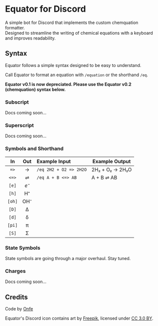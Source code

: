# Equator for Discord
A simple bot for Discord that implements the custom chemquation formatter.  
Designed to streamline the writing of chemical equations with a keyboard and improves readability.

## Syntax
Equator follows a simple syntax designed to be easy to understand.

Call Equator to format an equation with `/equation` or the shorthand `/eq`.

**Equator v0.1 is now depreciated. Please use the Equator v0.2 (chemquation) syntax below.**

### Subscript
Docs coming soon...

### Superscript
Docs coming soon...

### Symbols and Shorthand
  In  |  Out  |  Example Input         | Example Output
:----:|:-----:|:-----------------------|----------------
 `=>` |   →   | `/eq 2H2 + O2 => 2H2O` | 2H₂ + O₂ → 2H₂O
 `<=>`|   ⇌   | `/eq A + B <=> AB`     | A + B ⇌ AB
 `[e]`|  *e⁻* ||
 `[h]`|   H⁺  ||
`[oh]`|  OH⁻  ||
 `[D]`|   Δ   ||
 `[d]`|   δ   ||
`[pi]`|   π   ||
 `[S]`|   Σ   ||

### State Symbols
State symbols are going through a major overhaul. Stay tuned.

### Charges
Docs coming soon...

## Credits
Code by [Onfe](https://www.onfe.co.uk)

Equator's Discord icon contains art by [Freepik](http://www.freepik.com), licensed under [CC 3.0 BY](https://creativecommons.org/licenses/by/3.0/).
